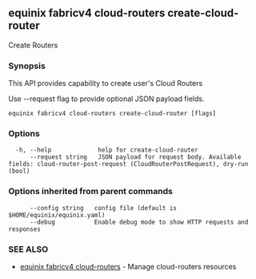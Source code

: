 ## equinix fabricv4 cloud-routers create-cloud-router

Create Routers

### Synopsis

This API provides capability to create user's Cloud Routers

Use --request flag to provide optional JSON payload fields.

```
equinix fabricv4 cloud-routers create-cloud-router [flags]
```

### Options

```
  -h, --help             help for create-cloud-router
      --request string   JSON payload for request body. Available fields: cloud-router-post-request (CloudRouterPostRequest), dry-run (bool)
```

### Options inherited from parent commands

```
      --config string   config file (default is $HOME/equinix/equinix.yaml)
      --debug           Enable debug mode to show HTTP requests and responses
```

### SEE ALSO

* [equinix fabricv4 cloud-routers](equinix_fabricv4_cloud-routers.md)	 - Manage cloud-routers resources

